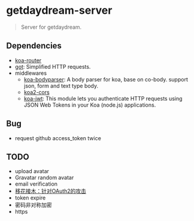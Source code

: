 # getdaydream-server

> Server for getdaydream.

## Dependencies
- [koa-router](https://github.com/alexmingoia/koa-router)
- [got](https://github.com/sindresorhus/got): Simplified HTTP requests.
- middlewares
  - [koa-bodyparser](https://github.com/koajs/bodyparser): A body parser for koa, base on co-body. support json, form and text type body.
  - [koa2-cors](https://github.com/zadzbw/koa2-cors)
  - [koa-jwt](https://www.npmjs.com/package/koa-jwt): This module lets you authenticate HTTP requests using JSON Web Tokens in your Koa (node.js) applications.

## Bug
- request github access_token twice

## TODO

* upload avatar
* Gravatar random avatar
* email verification
* [移花接木：针对OAuth2的攻击](http://insights.thoughtworkers.org/attack-aim-at-oauth2/)
* token expire
* 密码非对称加密
* https